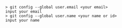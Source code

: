 

    > git config --global user.email <your email>
    input your email
    > git config --global user.name <your name or id>
    input your name


